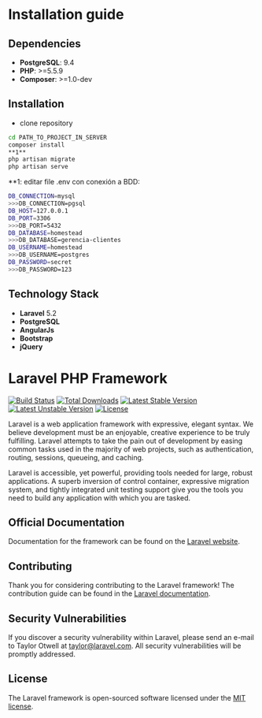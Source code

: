 # Installation guide #

## Dependencies ##
- **PostgreSQL**: 9.4
- **PHP**: >=5.5.9
- **Composer**: >=1.0-dev

## Installation ##
- clone repository

```bash
cd PATH_TO_PROJECT_IN_SERVER
composer install
**1**
php artisan migrate
php artisan serve
```
**1: editar file .env con conexión a BDD:
```bash
DB_CONNECTION=mysql
>>>DB_CONNECTION=pgsql
DB_HOST=127.0.0.1
DB_PORT=3306
>>>DB_PORT=5432
DB_DATABASE=homestead
>>>DB_DATABASE=gerencia-clientes
DB_USERNAME=homestead
>>>DB_USERNAME=postgres
DB_PASSWORD=secret
>>>DB_PASSWORD=123
```

## Technology Stack ##
- **Laravel** 5.2
- **PostgreSQL**
- **AngularJs**
- **Bootstrap**
- **jQuery**

# Laravel PHP Framework

[![Build Status](https://travis-ci.org/laravel/framework.svg)](https://travis-ci.org/laravel/framework)
[![Total Downloads](https://poser.pugx.org/laravel/framework/d/total.svg)](https://packagist.org/packages/laravel/framework)
[![Latest Stable Version](https://poser.pugx.org/laravel/framework/v/stable.svg)](https://packagist.org/packages/laravel/framework)
[![Latest Unstable Version](https://poser.pugx.org/laravel/framework/v/unstable.svg)](https://packagist.org/packages/laravel/framework)
[![License](https://poser.pugx.org/laravel/framework/license.svg)](https://packagist.org/packages/laravel/framework)

Laravel is a web application framework with expressive, elegant syntax. We believe development must be an enjoyable, creative experience to be truly fulfilling. Laravel attempts to take the pain out of development by easing common tasks used in the majority of web projects, such as authentication, routing, sessions, queueing, and caching.

Laravel is accessible, yet powerful, providing tools needed for large, robust applications. A superb inversion of control container, expressive migration system, and tightly integrated unit testing support give you the tools you need to build any application with which you are tasked.

## Official Documentation

Documentation for the framework can be found on the [Laravel website](http://laravel.com/docs).

## Contributing

Thank you for considering contributing to the Laravel framework! The contribution guide can be found in the [Laravel documentation](http://laravel.com/docs/contributions).

## Security Vulnerabilities

If you discover a security vulnerability within Laravel, please send an e-mail to Taylor Otwell at taylor@laravel.com. All security vulnerabilities will be promptly addressed.

## License

The Laravel framework is open-sourced software licensed under the [MIT license](http://opensource.org/licenses/MIT).